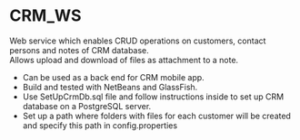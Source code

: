 # CRM_WS
Web service which enables CRUD operations on customers, contact persons and notes of CRM database.<br>
Allows upload and download of files as attachment to a note.
<ul>
  <li>Can be used as a back end for CRM mobile app.</li>
  <li>Build and tested with NetBeans and GlassFish.</li>
  <li>Use SetUpCrmDb.sql file and follow instructions inside to set up CRM database on a PostgreSQL server.</li>
  <li>Set up a path where folders with files for each customer will be created and specify this path in config.properties</li>
</ul>
